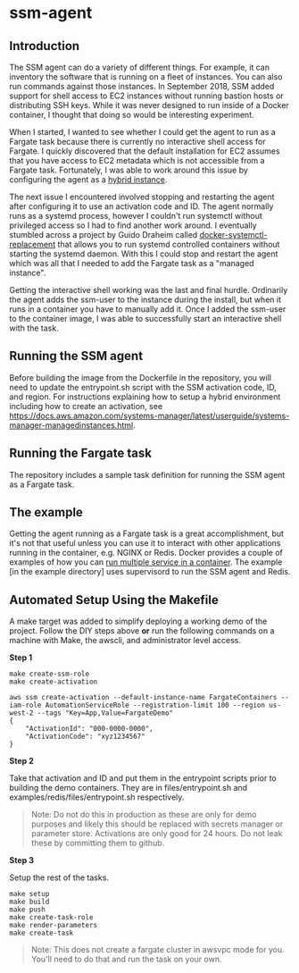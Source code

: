 # ssm-agent
## Introduction
The SSM agent can do a variety of different things.  For example, it can inventory the software that is running on a fleet of instances. You can also run commands against those instances.  In September 2018, SSM added support for shell access to EC2 instances without running bastion hosts or distributing SSH keys.  While it was never designed to run inside of a Docker container, I thought that doing so would be interesting experiment.  

When I started, I wanted to see whether I could get the agent to run as a Fargate task because there is currently no interactive shell access for Fargate.  I quickly discovered that the default installation for EC2 assumes that you have access to EC2 metadata which is not accessible from a Fargate task.  Fortunately, I was able to work around this issue by configuring the agent as a [hybrid instance](https://docs.aws.amazon.com/systems-manager/latest/userguide/systems-manager-managedinstances.html). 

The next issue I encountered involved stopping and restarting the agent after configuring it to use an activation code and ID.  The agent normally runs as a systemd process, however I couldn't run systemctl without privileged access so I had to find another work around.  I eventually stumbled across a project by Guido Draheim called [docker-systemctl-replacement](https://github.com/gdraheim/docker-systemctl-replacement) that allows you to run systemd controlled containers without starting the systemd daemon.  With this I could stop and restart the agent which was all that I needed to add the Fargate task as a "managed instance".

Getting the interactive shell working was the last and final hurdle. Ordinarily the agent adds the ssm-user to the instance during the install, but when it runs in a container you have to manually add it.  Once I added the ssm-user to the container image, I was able to successfully start an interactive shell with the task. 

## Running the SSM agent
Before building the image from the Dockerfile in the repository, you will need to update the entrypoint.sh script with the SSM activation code, ID, and region.  For instructions explaining how to setup a hybrid environment including how to create an activation, see https://docs.aws.amazon.com/systems-manager/latest/userguide/systems-manager-managedinstances.html.

## Running the Fargate task
The repository includes a sample task definition for running the SSM agent as a Fargate task. 

## The example
Getting the agent running as a Fargate task is a great accomplishment, but it's not that useful unless you can use it to interact with other applications running in the container, e.g. NGINX or Redis.  Docker provides a couple of examples of how you can [run multiple service in a container](https://docs.docker.com/config/containers/multi-service_container/). The example [in the example directory] uses supervisord to run the SSM agent and Redis.  

## Automated Setup Using the Makefile
A make target was added to simplify deploying a working demo of the project.  Follow the DIY steps above **or** run the following commands on a machine with Make, the awscli, and administrator level access.

**Step 1**
```
make create-ssm-role
make create-activation

aws ssm create-activation --default-instance-name FargateContainers --iam-role AutomationServiceRole --registration-limit 100 --region us-west-2 --tags "Key=App,Value=FargateDemo"
{
    "ActivationId": "000-0000-0000",
    "ActivationCode": "xyz1234567"
}
```

**Step 2**

Take that activation and ID and put them in the entrypoint scripts prior to building the demo containers.
They are in files/entrypoint.sh and examples/redis/files/entrypoint.sh respectively.  

> Note: Do not do this in production as these are only for demo purposes and likely this should be replaced with secrets manager or parameter store.  Activations are only good for 24 hours.  Do not leak these by committing them to github.


**Step 3**

Setup the rest of the tasks.

```
make setup
make build
make push
make create-task-role
make render-parameters
make create-task
```

> Note: This does not create a fargate cluster in awsvpc mode for you.  You'll need to do that and run the task on your own.  